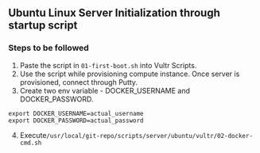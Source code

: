## Ubuntu Linux Server Initialization through startup script

### Steps to be followed

1. Paste the script in `01-first-boot.sh` into Vultr Scripts. 
2. Use the script while provisioning compute instance. Once server is provisioned, connect through Putty.
3. Create two env variable - DOCKER_USERNAME and DOCKER_PASSWORD.
```
export DOCKER_USERNAME=actual_username
export DOCKER_PASSWORD=actual_password
```
4. Execute`/usr/local/git-repo/scripts/server/ubuntu/vultr/02-docker-cmd.sh`
